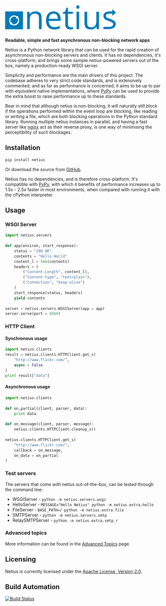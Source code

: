 # [![Netius](res/logo.png)](http://netius.hive.pt)

**Readable, simple and fast asynchronous non-blocking network apps**

Netius is a Python network library that can be used for the rapid creation of asynchronous non-blocking 
servers and clients. It has no dependencies, it's cross-platform, and brings some sample netius-powered 
servers out of the box, namely a production-ready WSGI server.

Simplicity and performance are the main drivers of this project. The codebase adheres to very strict 
code standards, and is extensively commented; and as far as performance is concerned, it aims to 
be up to par with equivalent native implementations, where [PyPy](http://pypy.org) can be used to 
provide the extra boost to raise performance up to these standards.

Bear in mind that although netius is non-blocking, it will naturally still block if the operations 
performed within the event loop are blocking, like reading or writing a file, which are both blocking 
operations in the Python standard library. Running multiple netius instances in parallel, and having 
a fast server like [nginx](http://nginx.org) act as their reverse proxy, is one way of minimising the 
perceptibility of such blockages.

## Installation

```bash
pip install netius
```

Or download the source from [GitHub](https://github.com/hivesolutions/netius).

Netius has no dependencies, and is therefore cross-platform. It's compatible with [PyPy](http://pypy.org),
with which it benefits of performance increases up to 1.5x - 2.5x faster in most environments, when
compared with running it with the cPython interpreter.

## Usage

### WSGI Server

```python
import netius.servers

def app(environ, start_response):
    status = "200 OK"
    contents = "Hello World"
    content_l = len(contents)
    headers = (
        ("Content-Length", content_l),
        ("Content-type", "text/plain"),
        ("Connection", "keep-alive")
    )
    start_response(status, headers)
    yield contents

server = netius.servers.WSGIServer(app = app)
server.serve(port = 8080)
```

### HTTP Client

#### Synchronous usage

```python
import netius.clients
result = netius.clients.HTTPClient.get_s(
    "http://www.flickr.com/",
    async = False
)
print result["data"]
```
#### Asynchronous usage

```python
import netius.clients

def on_partial(client, parser, data):
    print data

def on_message(client, parser, message):
    netius.clients.HTTPClient.cleanup_s()

netius.clients.HTTPClient.get_s(
    "http://www.flickr.com/",
    callback = on_message,
    on_data = on_partial
)
```

### Test servers

The servers that come with netius out-of-the-box, can be tested through the command line:

* WSGIServer - `python -m netius.servers.wsgi`
* HelloServer - `MESSAGE="Hello Netius" python -m netius.extra.hello`
* FileServer - `BASE_PATH=/ python -m netius.extra.file`
* SMTPServer - `python -m netius.servers.smtp`
* RelaySMTPServer - `python -m netius.extra.smtp_r`

### Advanced topics

More information can be found in the [Advanced Topics](advanced.md) page.

## Licensing

Netius is currently licensed under the [Apache License, Version 2.0](http://www.apache.org/licenses/).

## Build Automation

[![Build Status](https://travis-ci.org/hivesolutions/netius.png?branch=master)](https://travis-ci.org/hivesolutions/netius)
